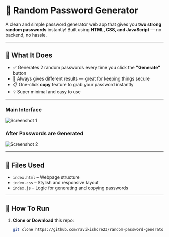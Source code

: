 # 🌟 Random Password Generator

A clean and simple password generator web app that gives you **two strong random passwords** instantly! Built using **HTML, CSS, and JavaScript** — no backend, no hassle.

---

## 🔧 What It Does

- ✅ Generates 2 random passwords every time you click the **"Generate"** button
- 🔁 Always gives different results — great for keeping things secure
- 📋 One-click **copy** feature to grab your password instantly
- 💡 Super minimal and easy to use

---



### Main Interface
![Screenshot 1](web-passwordgenerator-project/assets/Screenshot%20(1).png)

### After Passwords are Generated
![Screenshot 2](web-passwordgenerator-project/assets/Screenshot%20(2).png)


---

## 📁 Files Used

- `index.html` – Webpage structure
- `index.css` – Stylish and responsive layout
- `index.js` – Logic for generating and copying passwords

---

## 🚀 How To Run

1. **Clone or Download** this repo:
   ```bash
   git clone https://github.com/ravikishore23/random-password-generator.git
